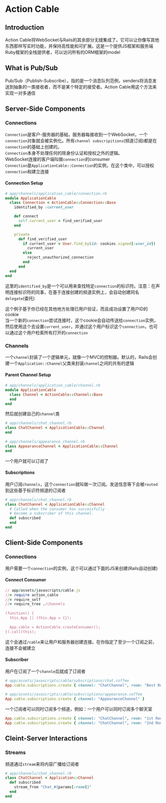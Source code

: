 # Action Cable
## Introduction
Action
Cable将WebSocket与Rails的其余部分无缝集成了。它可以让你像写其他东西那样写实时功能，并保持高性能和可扩展。这是一个提供JS框架和服务端Ruby框架的全栈提供者，可以访问所有的ORM框架的model  

## What is Pub/Sub
Pub/Sub（Publish-Subscribe），指的是一个消息队列范例，senders将消息发送到抽象的一类接收者，而不是某个特定的接受者。Action Cable用这个方法来实现一对多通信  

## Server-Side Components
### Connections
`Connection`是客户-服务器的基础，服务器每接收到一个WebSocket，一个`connection`对象就会被实例化。所有`channel subscripitions`(频道订阅)都是在`connection`的基础上创建的。  
`Connection`本身不处理任何的除身份认证和授权之外的逻辑。  
WebSocket连接的客户端叫做`connection`的consumer  
`Connection`是`ApplicationCable::Connection`的实例，在这个类中，可以授权`connection`和建立连接

#### Connection Setup
```ruby
# app/channels/application_cable/connection.rb
module ApplicationCable
  class Connection < ActionCable::Connection::Base
    identified_by :current_user

    def connect
      self.current_user = find_verified_user
    end

    private
      def find_verified_user
        if current_user = User.find_by(id: cookies.signed[:user_id])
          current_user
        else
          reject_unauthorized_connection
        end
      end
  end
end
```
这里的`identified_by`是一个可以用来查找特定`connection`的标识符。注意：在声明连接标识符的同事，在基于连接创建的频道实例上，会自动创建同名`delegate`(委托)  

这个例子基于你已经在其他地方处理已用户验证，而且成功设置了用户ID的cookie  
当一个新的`connection`尝试连接时，这个cookie会自动传送给`connection`实例，然后使用这个去设置`current_user`，并通过这个用户标识这个`connection`，也可以通过这个用户检索所有打开的`connection`  

### Channels
一个`channel`封装了一个逻辑单元，就像一个MVC的控制器。默认的，Rails会创建一个`Application::Channel`父类来封装`channel`之间的共有的逻辑  

#### Parent Channel Setup
```ruby
# app/channels/application_cable/channel.rb
module ApplicationCable
  class Channel < ActionCable::Channel::Base
  end
end
```
然后就创建自己的`channel`类  
```ruby
# app/channels/chat_channel.rb
class ChatChannel < ApplicationCable::Channel
end
 
# app/channels/appearance_channel.rb
class AppearanceChannel < ApplicationCable::Channel
end
```
一个用户就可以订阅了  

#### Subscriptions
用户订阅`channels`，这个`connection`就叫做一次订阅。发送信息等下会被`routed`到这些基于标识符频道的订阅者 
```ruby
# app/channels/chat_channel.rb
class ChatChannel < ApplicationCable::Channel
  # Called when the consumer has successfully
  # become a subscriber of this channel.
  def subscribed
  end
end
```


## Client-Side Components
### Connections
用户需要一个`connection`的实例，这个可以通过下面的JS来创建(Rails自动创建)  

#### Connect Consumer
```ruby
// app/assets/javascripts/cable.js
//= require action_cable
//= require_self
//= require_tree ./channels
 
(function() {
  this.App || (this.App = {});
 
  App.cable = ActionCable.createConsumer();
}).call(this);
```
这个会通过`/cable`来让用户和服务器创建连接。在你指定了至少一个订阅之前，连接不会被建立  

#### Subscriber
用户在订阅了一个`channle`后就成了订阅者  
```ruby
# app/assets/javascripts/cable/subscriptions/chat.coffee
App.cable.subscriptions.create { channel: "ChatChannel", room: "Best Room" }
 
# app/assets/javascripts/cable/subscriptions/appearance.coffee
App.cable.subscriptions.create { channel: "AppearanceChannel" }
```
一个订阅者可以同时订阅多个频道，例如：一个用户可以同时订阅多个聊天室  
```ruby
App.cable.subscriptions.create { channel: "ChatChannel", room: "1st Room" }
App.cable.subscriptions.create { channel: "ChatChannel", room: "2nd Room" }
```

## Cleint-Server Interactions
### Streams
频道通过`stream`来将内容广播给订阅者  
```ruby
# app/channels/chat_channel.rb
class ChatChannel < Application::Channel
  def subscribed
    stream_from "Chat_#{params[:room]}"
  end
end
```
